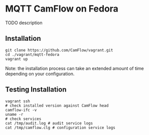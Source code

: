 # MQTT CamFlow on Fedora

TODO description

## Installation

```
git clone https://github.com/CamFlow/vagrant.git
cd ./vagrant/mqtt-fedora
vagrant up
```

Note: the installation process can take an extended amount of time depending on your configuration.

## Testing Installation

``` shell
vagrant ssh
# check installed version against CamFlow head
camflow-ifc -v
uname -r
# check services
cat /tmp/audit.log # audit service logs
cat /tmp/camflow.clg # configuration service logs
```
